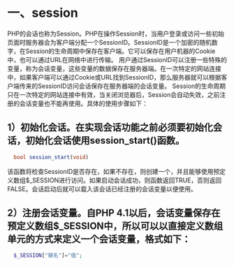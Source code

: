 # 一、session 
  PHP的会话也称为Session。PHP在操作Session时，当用户登录或访问一些初始页面时服务器会为客户端分配一个SessionID。SessionID是一个加密的随机数字，在Session的生命周期中保存在客户端。它可以保存在用户机器的Cookie中，也可以通过URL在网络中进行传输。
  用户通过SessionID可以注册一些特殊的变量，称为会话变量，这些变量的数据保存在服务器端。在一次特定的网站连接中，如果客户端可以通过Cookie或URL找到SessionID，那么服务器就可以根据客户端传来的SessionID访问会话保存在服务器端的会话变量。
  Session的生命周期只在一次特定的网站连接中有效，当关闭浏览器后，Session会自动失效，之前注册的会话变量也不能再使用。具体的使用步骤如下：
## 1）初始化会话。在实现会话功能之前必须要初始化会话，初始化会话使用session_start()函数。
```php
  bool session_start(void)
```
  该函数将检查SessionID是否存在，如果不存在，则创建一个，并且能够使用预定义数组$_SESSION进行访问。如果启动会话成功，则函数返回TRUE，否则返回FALSE。会话启动后就可以载入该会话已经注册的会话变量以便使用。
## 2）注册会话变量。自PHP 4.1以后，会话变量保存在预定义数组$_SESSION中，所以可以以直接定义数组单元的方式来定义一个会话变量，格式如下：
```php
  $_SESSION["键名"]="值";
```
